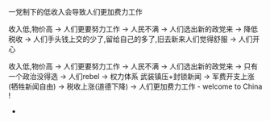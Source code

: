 
一党制下的低收入会导致人们更加费力工作

收入低,物价高 -> 人们更要努力工作 -> 人民不满 -> 人们选出新的政党来 -> 降低税收 -> 人们手头钱上交的少了,留给自己的多了,旧去新来人们觉得舒服 -> 人们开心

收入低,物价高 -> 人们更要努力工作 -> 人民不满 -> 人们选出新的政党来 -> 只有一个政治没得选 -> 人们rebel -> 权力体系 武装镇压+封锁新闻 -> 军费开支上涨(牺牲新闻自由) -> 税收上涨(道德下降) -> 人们更加费力工作 - welcome to China !







-
